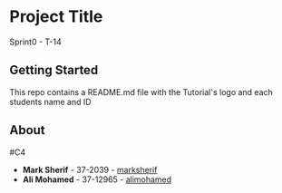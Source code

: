 # Project Title

Sprint0 - T-14

## Getting Started

This repo contains a README.md file with the Tutorial's logo and each students name and ID

## About
#C4
* **Mark Sherif** - 37-2039 - [marksherif](https://github.com/marksherif)
* **Ali Mohamed** - 37-12965 - [alimohamed](https://github.com/AliMohamedShaltout)

